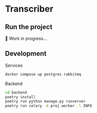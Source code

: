 # Transcriber

## Run the project

👷 Work in progress...

## Development

Services

```sh
docker compose up postgres rabbitmq
```

Backend

```sh
cd backend
poetry install
poetry run python manage.py runserver
poetry run celery -A proj worker -l INFO
```
